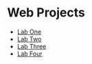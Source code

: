 <h1>Web Projects</h1>

<ul>
    <li><a href="lab1/index.html" target="_blank">Lab One</a></li>
    <li><a href="lab2/index.html" target="_blank">Lab Two</a></li>
    <li><a href="lab3/index.html" target="_blank">Lab Three</a></li>
     <li><a href="lab4/index.html" target="_blank">Lab Four</a></li>
</ul>
</ul>